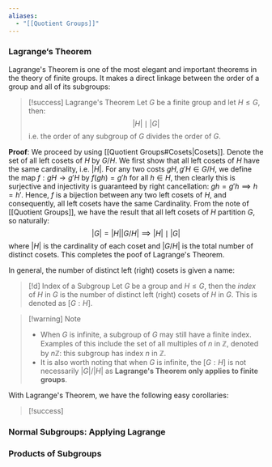 ```yaml
---
aliases:
  - "[[Quotient Groups]]"
---
```

### Lagrange‘s Theorem

Lagrange's Theorem is one of the most elegant and important theorems in the theory of finite groups. It makes a direct linkage between the order of a group and all of its subgroups: 

>[!success] Lagrange's Theorem
>Let $G$ be a finite group and let $H \leq G$, then:
>$$
>|H| \mid |G|
>$$
>i.e. the order of any subgroup of $G$ divides the order of $G$. 

**Proof**: We proceed by using [[Quotient Groups#Cosets|Cosets]]. Denote the set of all left cosets of $H$ by $G / H$. We first show that all left cosets of $H$ have the same cardinality, i.e. $|H|$. For any two costs $gH, g'H \in G/H$, we define the map $f: gH \to g'H$ by $f(gh) = g'h$ for all $h \in H$, then clearly this is surjective and injectivity is guaranteed by right cancellation: $gh = g'h \implies h = h'$. Hence, $f$ is a bijection between any two left cosets of $H$, and consequently, all left cosets have the same Cardinality. From the note of [[Quotient Groups]], we have the result that all left cosets of $H$ partition $G$, so naturally:
$$
|G| = |H| |G/H| \implies  | H| \mid |G|
$$
where $|H|$ is the cardinality of each coset and $|G/H|$ is the total number of distinct cosets. This completes the poof of Lagrange's Theorem. 

In general, the number of distinct left (right) cosets is given a name: 

>[!d] Index of a Subgroup
>Let $G$ be a group and $H \leq G$, then the *index* of $H$ in $G$ is the number of distinct left (right) cosets of $H$ in $G$. This is denoted as $[G:H]$. 

>[!warning] Note
>* When $G$ is infinite, a subgroup of $G$ may still have a finite index. Examples of this include the set of all multiples of $n$ in $\mathbb{Z}$, denoted by $n\mathbb{Z}$: this subgroup has index $n$ in $\mathbb{Z}$. 
>* It is also worth noting that when $G$ is infinite, the $[G: H]$ is not necessarily $|G| / |H|$ as **Lagrange's Theorem only applies to finite groups**. 

With Lagrange's Theorem, we have the following easy corollaries: 

>[!success] 



### Normal Subgroups: Applying Lagrange


### Products of Subgroups



